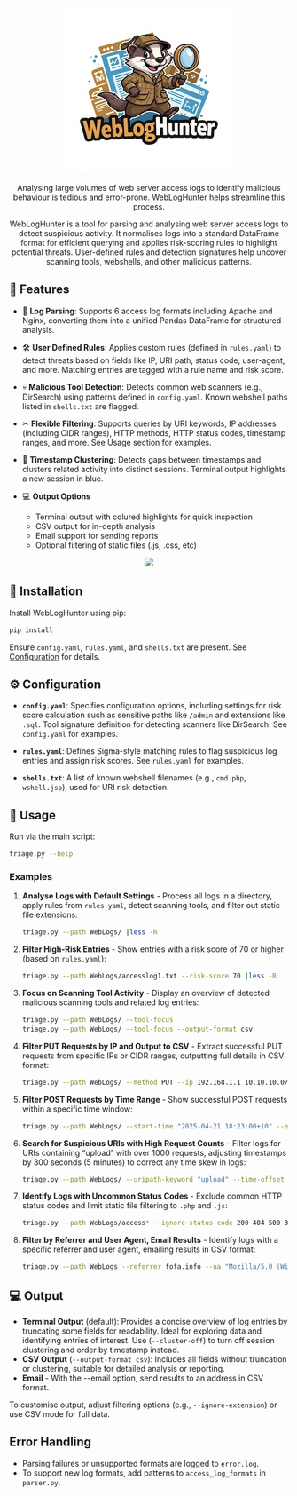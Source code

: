 <p align="center">
  <img src="docs/logo.jpg" alt="WebLogHunter Logo" height="300"/>
</p>
<p align="center">Analysing large volumes of web server access logs to identify malicious behaviour is tedious and error-prone. WebLogHunter helps streamline this process.</p>
<p align="center">WebLogHunter is a tool for parsing and analysing web server access logs to detect suspicious activity. It normalises logs into a standard DataFrame format for efficient querying and applies risk-scoring rules to highlight potential threats. User-defined rules and detection signatures help uncover scanning tools, webshells, and other malicious patterns.</p>

## 🌟 Features

- 🔎 **Log Parsing**: Supports 6 access log formats including Apache and Nginx, converting them into a unified Pandas DataFrame for structured analysis.

- 🛠 **User Defined Rules**: Applies custom rules (defined in `rules.yaml`) to detect threats based on fields like IP, URI path, status code, user-agent, and more. Matching entries are tagged with a rule name and risk score.

- 💀 **Malicious Tool Detection**: Detects common web scanners (e.g., DirSearch) using patterns defined in `config.yaml`. Known webshell paths listed in `shells.txt` are flagged.

- ✂ **Flexible Filtering**: Supports queries by URI keywords, IP addresses (including CIDR ranges), HTTP methods, HTTP status codes, timestamp ranges, and more. See Usage section for examples. 

- 🥞 **Timestamp Clustering**: Detects gaps between timestamps and clusters related activity into distinct sessions. Terminal output highlights a new session in blue. 

- 💻 **Output Options**
  - Terminal output with colured highlights for quick inspection
  - CSV output for in-depth analysis
  - Email support for sending reports
  - Optional filtering of static files (.js, .css, etc)

<p align="center">
<img src="https://github.com/user-attachments/assets/1597e0c1-9446-4410-82a8-bfd635424f41">
</p>

## 💾 Installation

Install WebLogHunter using pip:

```bash
pip install .
```

Ensure `config.yaml`, `rules.yaml`, and `shells.txt` are present. See [Configuration](#configuration) for details.

## ⚙️ Configuration

- **`config.yaml`**: Specifies configuration options, including settings for risk score calculation such as sensitive paths like `/admin` and extensions like `.sql`. Tool signature definition for detecting scanners like DirSearch. See `config.yaml` for examples.

- **`rules.yaml`**: Defines Sigma-style matching rules to flag suspicious log entries and assign risk scores. See `rules.yaml` for examples. 

- **`shells.txt`**: A list of known webshell filenames (e.g., `cmd.php`, `wshell.jsp`), used for URI risk detection.

## 🚀 Usage

Run via the main script:

```bash
triage.py --help
```

### Examples

1. **Analyse Logs with Default Settings** - Process all logs in a directory, apply rules from `rules.yaml`, detect scanning tools, and filter out static file extensions:
   ```bash
   triage.py --path WebLogs/ |less -R
   ```

2. **Filter High-Risk Entries** -
   Show entries with a risk score of 70 or higher (based on `rules.yaml`):
   ```bash
   triage.py --path WebLogs/accesslog1.txt --risk-score 70 |less -R
   ```

3. **Focus on Scanning Tool Activity** - Display an overview of detected malicious scanning tools and related log entries:
   ```bash
   triage.py --path WebLogs/ --tool-focus
   triage.py --path WebLogs/ --tool-focus --output-format csv
   ```

4. **Filter PUT Requests by IP and Output to CSV** - Extract successful PUT requests from specific IPs or CIDR ranges, outputting full details in CSV format:
   ```bash
   triage.py --path WebLogs/ --method PUT --ip 192.168.1.1 10.10.10.0/24 --status 200 --output-format csv
   ```

5. **Filter POST Requests by Time Range** - Show successful POST requests within a specific time window:
   ```bash
   triage.py --path WebLogs/ --start-time "2025-04-21 18:23:00+10" --end-time "2025-04-21 18:24:00+10" --method POST --status 200
   ```

6. **Search for Suspicious URIs with High Request Counts** - Filter logs for URIs containing “upload” with over 1000 requests, adjusting timestamps by 300 seconds (5 minutes) to correct any time skew in logs:
   ```bash
   triage.py --path WebLogs/ --uripath-keyword "upload" --time-offset 300 --request-count 1000
   ```

7. **Identify Logs with Uncommon Status Codes** - Exclude common HTTP status codes and limit static file filtering to `.php` and `.js`:
   ```bash
   triage.py --path WebLogs/access* --ignore-status-code 200 404 500 302 400 403 401 301 --ignore-extension php js
   ```

8. **Filter by Referrer and User Agent, Email Results** - Identify logs with a specific referrer and user agent, emailing results in CSV format:
   ```bash
   triage.py --path WebLogs --referrer fofa.info --ua "Mozilla/5.0 (Windows NT 10.0; Win64; x64) Gecko/20100101 Firefox/120.0" --email terry.uppercut+gh@gmail.com
   ```

## 💻 Output

- **Terminal Output** (default): Provides a concise overview of log entries by truncating some fields for readability. Ideal for exploring data and identifying entries of interest. Use (`--cluster-off`) to turn off session clustering and order by timestamp instead. 
- **CSV Output** (`--output-format csv`): Includes all fields without truncation or clustering, suitable for detailed analysis or reporting.
- **Email** - With the --email option, send results to an address in CSV format.

To customise output, adjust filtering options (e.g., `--ignore-extension`) or use CSV mode for full data.

## Error Handling

- Parsing failures or unsupported formats are logged to `error.log`.
- To support new log formats, add patterns to `access_log_formats` in `parser.py`.
